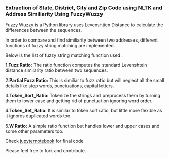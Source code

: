 ### Extraction of State, District, City and Zip Code using NLTK and Address Similiarity Using FuzzyWuzzy 

Fuzzy Wuzzy is a Python library uses Levenshtien Distance to calculate the differences between the sequences.

In order to compare and find similiarity between two addresses, different functions of fuzzy string matching are implemented.

Below is the list of fuzzy string matching function used :

1.**Fuzz Ratio:** The ratio function computes the standard Levenshtein distance similarity ratio between two sequences.

2.**Partial Fuzz Ratio:** This is similiar to fuzz ratio but will neglect all the small details like stop words, punctuations, capital letters.

3.**Token_Sort_Ratio:** Tokenize the strings and preprocess them by turning them to lower case and getting rid of punctuation ignoring word order.

4.**Token_Set_Ratio:** It is similar to token sort ratio, but little more flexible as it ignores duplicated words too.

5.**W Ratio:** A simple ratio function but handles lower and upper cases and some other parameters too.

Check [jupyternotebook](https://github.com/dintellect/Address_Similiarity_Using_FuzzyWuzzy/blob/master/Address%20Similiarity%20Using%20FuzzyWuzzy.ipynb) for final code

 Please feel free to fork and contribute.
